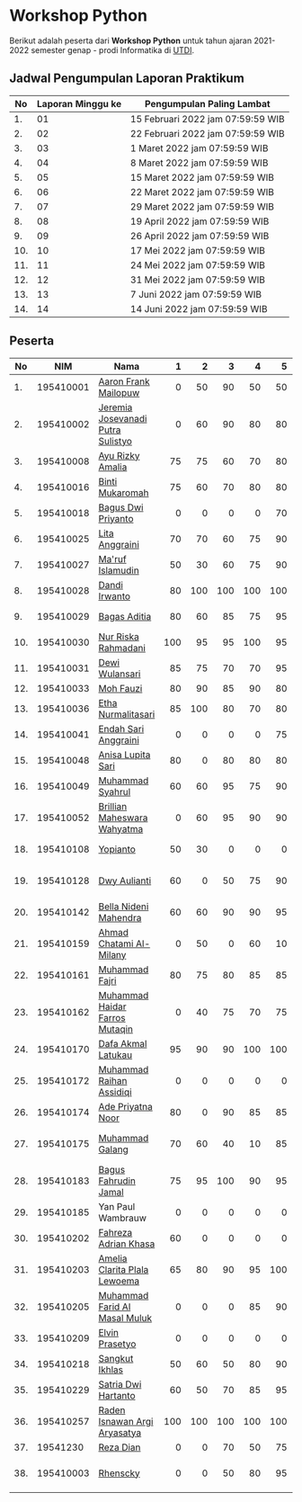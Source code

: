 # Workshop Python

Berikut adalah peserta dari **Workshop Python** untuk tahun ajaran 2021-2022 semester genap - prodi Informatika di [UTDI](https://www.utdi.ac.id).

## Jadwal Pengumpulan Laporan Praktikum

| No  | Laporan Minggu ke | Pengumpulan Paling Lambat |
|-----|-------------------|---------------------------|
| 1.  | 01 | 15 Februari 2022 jam 07:59:59 WIB |
| 2.  | 02 | 22 Februari 2022 jam 07:59:59 WIB |
| 3.  | 03 | 1 Maret 2022 jam 07:59:59 WIB |
| 4.  | 04 | 8 Maret 2022 jam 07:59:59 WIB |
| 5.  | 05 | 15 Maret 2022 jam 07:59:59 WIB |
| 6.  | 06 | 22 Maret 2022 jam 07:59:59 WIB |
| 7.  | 07 | 29 Maret 2022 jam 07:59:59 WIB |
| 8.  | 08 | 19 April 2022 jam 07:59:59 WIB |
| 9.  | 09 | 26 April 2022 jam 07:59:59 WIB |
| 10.  | 10 | 17 Mei 2022 jam 07:59:59 WIB |
| 11.  | 11 | 24 Mei 2022 jam 07:59:59 WIB |
| 12.  | 12 | 31 Mei 2022 jam 07:59:59 WIB |
| 13.  | 13 | 7 Juni 2022 jam 07:59:59 WIB |
| 14.  | 14 | 14 Juni 2022 jam 07:59:59 WIB |

## Peserta

| No  | NIM       | Nama                              | 1 | 2 | 3 | 4 | 5 | 6 | 7 | 8 | 9 | 10 | 11 | 12 | 13 | 14 | Responsi | URL JSON/CSV | Nilai |
|-----|-----------|-----------------------------------|--:|--:|--:|--:|--:|--:|--:|--:|--:|--:|--:|--:|--:|--:|--:|--:|--:|
| 1.  | 195410001 | [Aaron Frank Mailopuw](https://github.com/aaronfr21/Workshop-phyton) | 0 | 50 | 90 | 50 | 50 | 70 | 60 | 75  | 0 (late) | 95 | 90 | 0  | 0 | 0 | 70 | https://github.com/stedy/Machine-Learning-with-R-datasets/blob/master/insurance.csv |   |
| 2.  | 195410002 | [Jeremia Josevanadi Putra Sulistyo](https://github.com/JeremiaJPS195410002/workshop-python) | 0 | 60 | 90 | 80 | 80 | 70 | 0 | 85 | 0 | 0 | 70 | 50 | 90 | 0 | 70 | https://gist.github.com/netj/8836201 |  |
| 3.  | 195410008 | [Ayu Rizky Amalia](https://github.com/195410008ayurizky/workshop-python) | 75 | 75 | 60 | 70 | 80 | 85 | 80 | 100 | 95 | 90 | 70 | 90 | 100 | 90 | 50 | https://www.kaggle.com/datasets/imdevskp/corona-virus-report?select=day_wise.csv |   |
| 4.  | 195410016 | [Binti Mukaromah](https://github.com/BintiMukaromah/workshop-phyton) | 75 | 60 | 70 | 80 | 80 | 70 | 70 | 75  | 75 | 0  | 50 | 75 | 80 | 80 | 70 | https://www.kaggle.com/datasets/paradisejoy/top-hits-spotify-from-20002019 |   |
| 5.  | 195410018 | [Bagus Dwi Priyanto](https://github.com/BagusDwiP195410018/workshop-python) | 0 | 0 | 0 | 0 | 70 | 60 | 65 | 70 | 75 | 50 | 60 | 75 | 100 | 90 | 70 | https://www.kaggle.com/datasets/vikasukani/diabetes-data-set |   |
| 6.  | 195410025 | [Lita Anggraini](https://github.com/Lita-Anggraini/workshop-python) | 70 | 70 | 60 | 75 | 90 | 70 | 70 | 75  | 80 | 40 | 55 | 75 | 40 | 80 | 100 | https://www.bps.go.id/indikator/indikator/download_json/0000/api_pub/WVRlTTcySlZDa3lUcFp6czNwbHl4QT09/da_03/1 |   |
| 7.  | 195410027 | [Ma'ruf Islamudin](https://github.com/marufislamudin/workshop-python) | 50 | 30 | 60 | 75 | 90 | 80 | 0 | 85  | 0 (late) | 50 | 80 | 80 | 0 | 0 (late) | 100 | https://data.jakarta.go.id/dataset/25ab0d30441a7ca1ad0e8b195be4dedc/resource/c1b0af737c9609d61cc58d9786a9c200/download/Data-Jumlah-Penerbitan-Akta-Kelahiran-Penduduk-DKI-Jakarta-Triwulan-1-Januari-sampai-Maret-Tahun-2021.csv |   |
| 8.  | 195410028 | [Dandi Irwanto](https://github.com/dandiirwanto20/workshop-python) | 80 | 100 | 100 | 100 | 100 | 100 | 100 | 100 | 100 | 100 | 100 | 95 | 95 | 100 | 100 | https://dekontaminasi.com/api/id/covid19/hospitals |   |
| 9.  | 195410029 | [Bagas Aditia](https://github.com/bgsaditiya/workshop-python) | 80 | 60 | 85 | 75 | 95 | 95 | 85 | 95 | 95 | 95 | 90 | 95 | 100 | 100 | 100 | https://stats.govt.nz/assets/Uploads/Environmental-economic-accounts/Environmental-economic-accounts-data-to-2020/environmental-protection-expenditure-2009-2020-csv.csv |   |
| 10. | 195410030 | [Nur Riska Rahmadani](https://github.com/NurRiskaRahmadani/workshop-python) | 100 | 95 | 95 | 100 | 95 | 0 (late) | 95 | 100 | 100 | 70 | 95 | 95 | 100 | 100 | 70 | https://www.kaggle.com/datasets/iganarendra/zoom-fatigue-pada-mahasiswa-indonesia |   |
| 11. | 195410031 | [Dewi Wulansari](https://github.com/Dewiwulan15/workshop-python) | 85 | 75 | 70 | 70 | 95 | 95 | 100 | 100 | 95 |  95 | 100 | 95 | 95 | 95 | 70 | https://www.kaggle.com/code/priyanka841/breast-cancer-diagnostics-prediction |   |
| 12. | 195410033 | [Moh Fauzi](https://github.com/195410033/workshop-python) | 80 | 90 | 85 | 90 | 80 | 85 | 85 | 0 | 95 | 95 | 95 | 95 | 100 | 0 (late) | 85 | https://archive.ics.uci.edu/ml/machine-learning-databases/iris/iris.data |   |
| 13. | 195410036 | [Etha Nurmalitasari](https://github.com/EthaNurmalitasari/workshop-python) | 85 | 100 | 80 | 70 | 80 | 75 | 75 | 80 | 95 | 90 | 60 | 85 | 90 | 95 | 100 | https://www.kaggle.com/datasets/paradisejoy/top-hits-spotify-from-20002019?select=songs_normalize.csv |   |
| 14. | 195410041 | [Endah Sari Anggraini](https://github.com/endahsari19/workshop-python.git) | 0 | 0 | 0 | 0 | 75 | 0 | 0 | 0  | 0 | 0 | 0 | 0 | 0 | 0 | 0 | -  | E |
| 15. | 195410048 | [Anisa Lupita Sari](https://github.com/AnisaLupitaSari195410048/workshop-python.git) | 80 | 0 | 80 | 80 | 80 | 60 | 0 | 0 | 95 | 70 | 60 | 75 | 70 | 80 | 100 | https://www.kaggle.com/datasets/saddamazyazy/go-to-college-dataset?resource=download |   |
| 16. | 195410049 | [Muhammad Syahrul](https://github.com/muhammadsyahrul23/workshop-python) | 60 | 60 | 95 | 75 | 90 | 95 | 95 | 85 | 95 | 100 | 85 | 75 | 80 | 95 | 75 | https://www.kaggle.com/datasets/vikasukani/diabetes-data-set |   |
| 17. | 195410052 | [Brillian Maheswara Wahyatma](https://github.com/195410052Mahes/workshop-python.git) | 0 | 60 | 95 | 90 | 90 | 95 | 95 | 100 | 10 (salah materi) | 10 (salah materi) | 80 | 75 | 0 (late) | 95 | 20 (mengambil dari https://kotakode.com/blogs/13634/Mengenal-Visualisasi-Data-dengan-Python) | https://www.kaggle.com/datasets/muhammadkhalid/most-popular-programming-languages-since-2004?resource=downloads |   |
| 18. | 195410108 | [Yopianto](https://github.com/Yopianto19/workshop-python) | 50 | 30 | 0 | 0 | 0 | 0 | 0 | 0 | 0 | 0 | 50 | 95 | 70 | 75 | 85 | https://open.alberta.ca/dataset/e1ec585f-3f52-40f2-a022-5a38ea3397e5/resource/4f97a3ae-1b3a-48e9-a96f-f65c58526e07/download/is-aggregated-historical-data-april-2005-march-2022.csv |   |
| 19. | 195410128 | [Dwy Aulianti](https://github.com/DwyAulia/workshop-python) | 60 | 0 | 50 | 75 | 90 | 60 | 80 | 80 | 0 | 10 (salah materi) | 30 | 70 | 80 | 0 (late) | 40 (late) | https://www.kaggle.com/datasets/johndasilva/diabetes |   |
| 20. | 195410142 | [Bella Nideni Mahendra](https://github.com/bellanm23/workshop-python) | 60 | 60 | 90 | 90 | 95 | 95 | 95 | 90 | 95 | 90 | 30 | 80 | 85 | 95 | 100 | https://data.jakarta.go.id/dataset/data-penumpang-kapal-dari-dan-ke-kepulauan-seribu-tahun-2020/resource/fa34ebae-a2c4-40ad-afee-248489fb0120 |   |
| 21. | 195410159 | [Ahmad Chatami Al- Milany](https://github.com/ahmadchatami/workshop-python) | 0 | 50 | 0 | 60 | 10 | 0 | 0 | 0 | 0 | 50 | 0 | 0 | 50 | 80 | 40 (late) | https://people.sc.fsu.edu/~jburkardt/data/csv/biostats.csv |   |
| 22. | 195410161 | [Muhammad Fajri](https://github.com/K1ne0n5/workshop-python.git) | 80 | 75 | 80 | 85 | 85 | 95 | 95 | 80 | 95 | 100 | 100 | 95 | 90 | 100 | 100 | https://data.kaltimprov.go.id/dataset/24a064fc-f00f-4b06-9a5d-6d3e7cb05beb/resource/361d15ac-d253-4ca1-a56e-54ed5812efef/download/data-pasien-sembuh-covid-19-kota-balikpapan-bulan-oktober-2020-februari-2021.csv |   |
| 23. | 195410162 | [Muhammad Haidar Farros Mutaqin](https://github.com/haidarfarros/workshop-python) | 0 | 40 | 75 | 70 | 75 | 70 | 0 | 0 | 0 | 0 | 0 | 0 | 0 | 0 | 100 | https://people.sc.fsu.edu/~jburkardt/data/csv/airtravel.csv |   |
| 24. | 195410170 | [Dafa Akmal Latukau](https://github.com/Dafaakmal12/workshop-python) | 95 | 90 | 90 | 100 | 100 | 95 | 100 | 95 | 95 | 90 | 0 | 95 | 90 | 100 | 100 | https://people.sc.fsu.edu/~jburkardt/data/csv/zillow.csv |   |
| 25. | 195410172 | [Muhammad Raihan Assidiqi](https://github.com/MuhammadRaihanAssidiqi/workshop-python) | 0 | 0 | 0 | 0 | 0 | 0 | 0 | 0 | 0 | 0 | 0 | 0 | 0 | 0 | 0 | - | E |
| 26. | 195410174 | [Ade Priyatna Noor](https://github.com/adhenchor/workshop-python.git) | 80 | 0 | 90 | 85 | 85 | 85 | 0 | 85 | 95 | 85 | 0 | 0 | 0 | 0 | 40 (late) | https://people.sc.fsu.edu/~jburkardt/data/csv/addresses.csv |   |
| 27. | 195410175 | [Muhammad Galang](https://github.com/Galang025/workshop-python) | 70 | 60 | 40 | 10 | 85 | 95 | 100 | 0  | 10 (salah materi) | 95 | 100 | 80 | 75 | 100 | 100 | https://people.sc.fsu.edu/~jburkardt/data/csv/biostats.csv |   |
| 28. | 195410183 | [Bagus Fahrudin Jamal](https://github.com/ghostvar/workshop-python) | 75 | 95 | 100 | 90 | 95 | 75 | 0 | 0  | 0 | 0 | 0 | 0 | 0 | 0 | 100 | https://balisatudata.baliprov.go.id/api/v2/report/territory/data?report_type_id=448&year=2019 |   |
| 29. | 195410185 | Yan Paul Wambrauw | 0 | 0 | 0 | 0 | 0 | 0 | 0 | 0 | 0 | 0 | 0 | 0 | 0 | 0 | 0 | - | E |
| 30. | 195410202 | [Fahreza Adrian Khasa](https://github.com/fahrezaadriankhasa/workshop-python.git) | 60 | 0 | 0 | 0 | 0 | 0 | 0 | 0 | 0 | 0 | 0 | 0 | 0 | 0 | 0 | - | E |
| 31. | 195410203 | [Amelia Clarita Plala Lewoema](https://github.com/amelia-clarita/workshop-python) | 65 | 80 | 90 | 95 | 100 | 95 | 95 | 85 | 95 | 0 | 95 | 80 | 95 | 0 (late) | 40 | https://raw.githubusercontent.com/cs109/2014_data/master/countries.csv |   |
| 32. | 195410205 | [Muhammad Farid Al Masal Muluk](https://github.com/faridalmasalm/-workshop-python) | 0 | 0 | 0 | 85 | 90 | 90 | 0 | 80 | 0 | 0 | 0 | 0 | 0 | 0 | 10 (late - salah) | https://www.appsloveworld.com/download-sample-json-file-with-multiple-records |   |
| 33. | 195410209 | [Elvin Prasetyo](https://github.com/elvinp-prasetyo/workshop-python) | 0 | 0 | 0 | 0 | 0 | 0 | 0 | 0 | 0 | 0 | 0 | 70 | 70 | 70 | 0 | -  |   |
| 34. | 195410218 | [Sangkut Ikhlas](https://github.com/sangkutikhlas/Workshop-python.git) | 50 | 60 | 50 | 80 | 90 | 80 | 50 | 85  | 90 | 0 | 0 | 80 | 70 | 80 | 70 | https://stats.govt.nz/large-datasets/csv-files-for-download/ |   |
| 35. | 195410229 | [Satria Dwi Hartanto](https://github.com/SatriaDwiH195410229/workshop-python) | 60 | 50 | 70 | 85 | 95 | 95 | 95 | 90 | 95 | 95 | 95 | 0 | 0  | 0  | 10 (ambil dari kaggle) | https://www.kaggle.com/code/ahmedterry/cristiano-ronaldo-vs-lionel-messi-goals-eda/data?select=cristiano_vs_messi.csv |   |
| 36. | 195410257 | [Raden Isnawan Argi Aryasatya](https://github.com/zargiteddy/workshop-python) | 100 | 100 | 100 | 100 | 100 | 100 | 100 | 100 | 100 | 100  | 100 | 95 | 100 | 100 | 100 | https://www1.ncdc.noaa.gov/pub/data/cdo/samples/PRECIP_HLY_sample_csv.csv |   |
| 37. | 19541230 | [Reza Dian](https://github.com/RezaDianS-195410230/workshop-python) | 0 | 0 | 70 | 50 | 75 | 70 | 0 | 0 | 0 | 0 | 0 | 0 | 0 | 0 | 0 | - |   |
| 38. | 195410003 | [Rhenscky](https://github.com/Rhenscky/workshop-python) | 0 | 0 | 50 | 80 | 95 | 90 | 70 | 85 | 10 (salah materi) | 95 | 100 | 90 | 95 | 50 (upload) | 100 | https://raw.githubusercontent.com/lrjoshi/webpage/master/public/post/c159s.csv |   |
